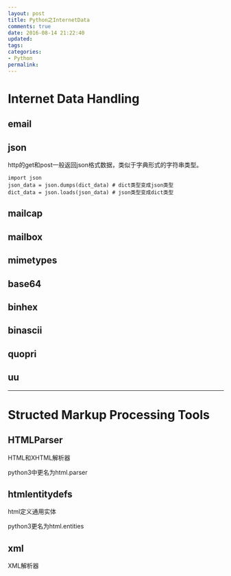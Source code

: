 ```yaml
---
layout: post
title: Python之InternetData
comments: true
date: 2016-08-14 21:22:40
updated:
tags:
categories:
- Python
permalink:
---
```


# Internet Data Handling

## email

## json

http的get和post一般返回json格式数据，类似于字典形式的字符串类型。

    import json
    json_data = json.dumps(dict_data) # dict类型变成json类型
    dict_data = json.loads(json_data) # json类型变成dict类型

## mailcap

## mailbox

## mimetypes

## base64

## binhex

## binascii

## quopri

## uu

***

# Structed Markup Processing Tools

## HTMLParser

HTML和XHTML解析器

python3中更名为html.parser

## htmlentitydefs

html定义通用实体

python3更名为html.entities

## xml

XML解析器
